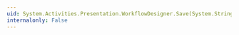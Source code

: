 ```yaml
---
uid: System.Activities.Presentation.WorkflowDesigner.Save(System.String)
internalonly: False
---
```

